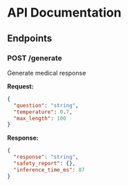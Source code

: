 # API Documentation

## Endpoints

### POST /generate
Generate medical response

**Request:**
```json
{
  "question": "string",
  "temperature": 0.7,
  "max_length": 100
}
```

**Response:**
```json
{
  "response": "string",
  "safety_report": {},
  "inference_time_ms": 87
}
```

